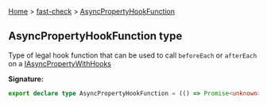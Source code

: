 [Home](/) &gt; [fast-check](../fast-check.md) &gt; [AsyncPropertyHookFunction](AsyncPropertyHookFunction.md)

## AsyncPropertyHookFunction type

Type of legal hook function that can be used to call `beforeEach` or `afterEach` on a [IAsyncPropertyWithHooks](IAsyncPropertyWithHooks.md)

<b>Signature:</b>

```typescript
export declare type AsyncPropertyHookFunction = (() => Promise<unknown>) | (() => void);
```
